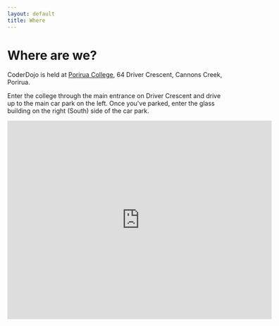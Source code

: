 ```yaml
---
layout: default
title: Where
---
```

# Where are we?

CoderDojo is held at [Porirua College](https://www.google.co.nz/maps/place/Porirua+College/@-41.14178,174.874148,17z/data=!3m1!4b1!4m2!3m1!1s0x6d3f5493890d0007:0x7f40bc67c3d866ff), 64 Driver Crescent, Cannons Creek, Porirua.

Enter the college through the main entrance on Driver Crescent and drive up to the main car park on the left. Once you've parked, enter the glass building on the right (South) side of the car park.

<iframe src="https://www.google.com/maps/embed?pb=!1m14!1m8!1m3!1d3004.667681294971!2d174.874148!3d-41.14178!3m2!1i1024!2i768!4f13.1!3m3!1m2!1s0x6d3f5493890d0007%3A0x7f40bc67c3d866ff!2sPorirua+College!5e0!3m2!1sen!2snz!4v1413358184378" width="600" height="450" frameborder="0" style="border:0"></iframe>
